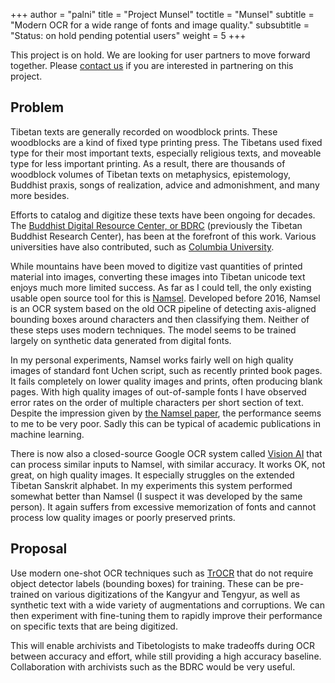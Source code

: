 +++
author = "palni"
title = "Project Munsel"
toctitle = "Munsel"
subtitle = "Modern OCR for a wide range of fonts and image quality."
subsubtitle = "Status: on hold pending potential users"
weight = 5
+++

This project is on hold. We are looking for user partners to move forward together. Please [contact us](/contact) if you are interested in partnering on this project.

## Problem

Tibetan texts are generally recorded on woodblock prints. These woodblocks are a kind of fixed type printing press. The Tibetans used fixed type for their most important texts, especially religious texts, and moveable type for less important printing. As a result, there are thousands of woodblock volumes of Tibetan texts on metaphysics, epistemology, Buddhist praxis, songs of realization, advice and admonishment, and many more besides.

Efforts to catalog and digitize these texts have been ongoing for decades. The [Buddhist Digital Resource Center, or BDRC](https://www.tbrc.org/) (previously the Tibetan Buddhist Research Center), has been at the forefront of this work. Various universities have also contributed, such as [Columbia University](https://dlc.library.columbia.edu/tibetan_collection).

While mountains have been moved to digitize vast quantities of printed material into images, converting these images into Tibetan unicode text enjoys much more limited success. As far as I could tell, the only existing usable open source tool for this is [Namsel](https://github.com/zmr/namsel). Developed before 2016, Namsel is an OCR system based on the old OCR pipeline of detecting axis-aligned bounding boxes around characters and then classifying them. Neither of these steps uses modern techniques. The model seems to be trained largely on synthetic data generated from digital fonts.

In my personal experiments, Namsel works fairly well on high quality images of standard font Uchen script, such as recently printed book pages. It fails completely on lower quality images and prints, often producing blank pages. With high quality images of out-of-sample fonts I have observed error rates on the order of multiple characters per short section of text. Despite the impression given by [the Namsel paper](https://escholarship.org/uc/item/6d5781k5), the performance seems to me to be very poor. Sadly this can be typical of academic publications in machine learning.

There is now also a closed-source Google OCR system called [Vision AI](https://cloud.google.com/vision) that can process similar inputs to Namsel, with similar accuracy. It works OK, not great, on high quality images. It especially struggles on the extended Tibetan Sanskrit alphabet. In my experiments this system performed somewhat better than Namsel (I suspect it was developed by the same person). It again suffers from excessive memorization of fonts and cannot process low quality images or poorly preserved prints.

## Proposal

Use modern one-shot OCR techniques such as [TrOCR](https://arxiv.org/abs/2109.10282) that do not require object detector labels (bounding boxes) for training. These can be pre-trained on various digitizations of the Kangyur and Tengyur, as well as synthetic text with a wide variety of augmentations and corruptions. We can then experiment with fine-tuning them to rapidly improve their performance on specific texts that are being digitized.

This will enable archivists and Tibetologists to make tradeoffs during OCR between accuracy and effort, while still providing a high accuracy baseline. Collaboration with archivists such as the BDRC would be very useful.

